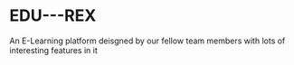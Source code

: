 # EDU---REX
An E-Learning platform deisgned by our fellow team members with lots of interesting features in it
